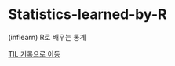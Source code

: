 # Statistics-learned-by-R
(inflearn) R로 배우는 통계

[TIL 기록으로 이동](https://github.com/jinsuSang/TIL#statistics)

